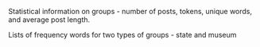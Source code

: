 Statistical information on groups - number of posts, tokens, unique words, and average post length.

Lists of frequency words for two types of groups - state and museum
